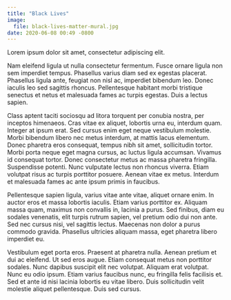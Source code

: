 ```yaml
---
title: "Black Lives"
image:
  file: black-lives-matter-mural.jpg
date: 2020-06-08 00:49 -0800
---
```


Lorem ipsum dolor sit amet, consectetur adipiscing elit.

Nam eleifend ligula ut nulla consectetur fermentum. Fusce ornare ligula non sem imperdiet tempus. Phasellus varius diam sed ex egestas placerat. Phasellus ligula ante, feugiat non nisl ac, imperdiet bibendum leo. Donec iaculis leo sed sagittis rhoncus. Pellentesque habitant morbi tristique senectus et netus et malesuada fames ac turpis egestas. Duis a lectus sapien.

Class aptent taciti sociosqu ad litora torquent per conubia nostra, per inceptos himenaeos. Cras vitae ex aliquet, lobortis urna eu, interdum quam. Integer at ipsum erat. Sed cursus enim eget neque vestibulum molestie. Morbi bibendum libero nec metus interdum, at mattis lacus elementum. Donec pharetra eros consequat, tempus nibh sit amet, sollicitudin tortor. Morbi porta neque eget magna cursus, ac luctus ligula accumsan. Vivamus id consequat tortor. Donec consectetur metus ac massa pharetra fringilla. Suspendisse potenti. Nunc vulputate lectus non rhoncus viverra. Etiam volutpat risus ac turpis porttitor posuere. Aenean vitae ex metus. Interdum et malesuada fames ac ante ipsum primis in faucibus.

Pellentesque sapien ligula, varius vitae ante vitae, aliquet ornare enim. In auctor eros et massa lobortis iaculis. Etiam varius porttitor ex. Aliquam massa quam, maximus non convallis in, lacinia a purus. Sed finibus, diam eu sodales venenatis, elit turpis rutrum sapien, vel pretium odio dui non ante. Sed nec cursus nisi, vel sagittis lectus. Maecenas non dolor a purus commodo gravida. Phasellus ultricies aliquam massa, eget pharetra libero imperdiet eu.

Vestibulum eget porta eros. Praesent at pharetra nulla. Aenean pretium et dui ac eleifend. Ut sed eros augue. Etiam consequat metus non porttitor sodales. Nunc dapibus suscipit elit nec volutpat. Aliquam erat volutpat. Nunc eu odio ipsum. Etiam varius faucibus nunc, eu fringilla felis facilisis et. Sed et ante id nisi lacinia lobortis eu vitae libero. Duis sollicitudin velit molestie aliquet pellentesque. Duis sed cursus.
